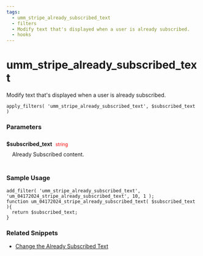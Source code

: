 ```yaml
---
tags: 
  - umm_stripe_already_subscribed_text
  - filters
  - Modify text that's displayed when a user is already subscribed.
  - hooks
---
```

# umm\_stripe\_already\_subscribed\_text
Modify text that's displayed when a user is already subscribed.
<Badge text="Since 1.0.0" vertical="middle" />
``` php:no-line-numbers
apply_filters( 'umm_stripe_already_subscribed_text', $subscribed_text )
```
<div class='hook-sep'></div>

### Parameters

<div style='padding: 10px 0px 10px;'>
<strong>$subscribed_text</strong> <span style='color:red;font-size:12px;padding: 0px 5px 0px 5px' >string</span>
<div style="margin-left:10px;padding: 10px 5px">Already Subscribed content.</div>
</div>
<div class='hook-sep'></div>



### Sample Usage

``` php:no-line-numbers
add_filter( 'umm_stripe_already_subscribed_text', 'um_04172024_stripe_already_subscribed_text', 10, 1 );
function um_04172024_stripe_already_subscribed_text( $subscribed_text ){
  return $subscribed_text;
}
```
<div class='hook-sep'></div>



### Related Snippets

- [ Change the Already Subscribed Text](../snippets/80c31fdae8323764866e750935bdb00b)


